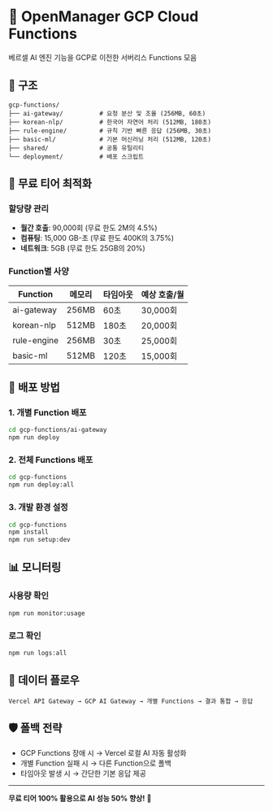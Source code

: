 # 🚀 OpenManager GCP Cloud Functions

베르셀 AI 엔진 기능을 GCP로 이전한 서버리스 Functions 모음

## 📁 구조

```
gcp-functions/
├── ai-gateway/          # 요청 분산 및 조율 (256MB, 60초)
├── korean-nlp/          # 한국어 자연어 처리 (512MB, 180초)
├── rule-engine/         # 규칙 기반 빠른 응답 (256MB, 30초)
├── basic-ml/            # 기본 머신러닝 처리 (512MB, 120초)
├── shared/              # 공통 유틸리티
└── deployment/          # 배포 스크립트
```

## 🎯 무료 티어 최적화

### 할당량 관리

- **월간 호출**: 90,000회 (무료 한도 2M의 4.5%)
- **컴퓨팅**: 15,000 GB-초 (무료 한도 400K의 3.75%)
- **네트워크**: 5GB (무료 한도 25GB의 20%)

### Function별 사양

| Function | 메모리 | 타임아웃 | 예상 호출/월 |
|----------|--------|----------|--------------|
| ai-gateway | 256MB | 60초 | 30,000회 |
| korean-nlp | 512MB | 180초 | 20,000회 |
| rule-engine | 256MB | 30초 | 25,000회 |
| basic-ml | 512MB | 120초 | 15,000회 |

## 🔧 배포 방법

### 1. 개별 Function 배포

```bash
cd gcp-functions/ai-gateway
npm run deploy
```

### 2. 전체 Functions 배포

```bash
cd gcp-functions
npm run deploy:all
```

### 3. 개발 환경 설정

```bash
cd gcp-functions
npm install
npm run setup:dev
```

## 📊 모니터링

### 사용량 확인

```bash
npm run monitor:usage
```

### 로그 확인

```bash
npm run logs:all
```

## 🔄 데이터 플로우

```
Vercel API Gateway → GCP AI Gateway → 개별 Functions → 결과 통합 → 응답
```

## 🛡️ 폴백 전략

- GCP Functions 장애 시 → Vercel 로컬 AI 자동 활성화
- 개별 Function 실패 시 → 다른 Function으로 폴백
- 타임아웃 발생 시 → 간단한 기본 응답 제공

---

**무료 티어 100% 활용으로 AI 성능 50% 향상!** 🎉
